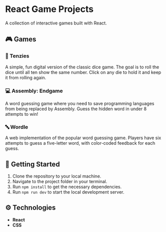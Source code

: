 # React Game Projects

A collection of interactive games built with React.

## 🎮 Games

### 🎲 Tenzies

A simple, fun digital version of the classic dice game. The goal is to roll the dice until all ten show the same number. Click on any die to hold it and keep it from rolling again.

### 💻 Assembly: Endgame

A word guessing game where you need to save programming languages from being replaced by Assembly. Guess the hidden word in under 8 attempts to win!

### 🔤 Wordle

A web implementation of the popular word guessing game. Players have six attempts to guess a five-letter word, with color-coded feedback for each guess.

## 🚀 Getting Started

1. Clone the repository to your local machine.
2. Navigate to the project folder in your terminal.
3. Run `npm install` to get the necessary dependencies.
4. Run `npm run dev` to start the local development server.

## ⚙️ Technologies

* **React**
* **CSS**